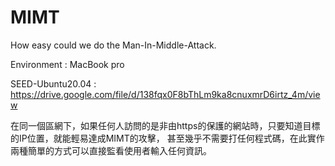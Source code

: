 # MIMT
How easy could we do the Man-In-Middle-Attack.

Environment :
MacBook pro


SEED-Ubuntu20.04 :  https://drive.google.com/file/d/138fqx0F8bThLm9ka8cnuxmrD6irtz_4m/view

在同一個區網下，如果任何人訪問的是非由https的保護的網站時，只要知道目標的IP位置，就能輕易達成MIMT的攻擊，
甚至幾乎不需要打任何程式碼，在此實作兩種簡單的方式可以直接監看使用者輸入任何資訊。
